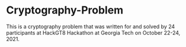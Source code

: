 # Cryptography-Problem

This is a cryptography problem that was written for and solved by 24 participants at HackGT8 Hackathon at Georgia Tech on October 22-24, 2021.
